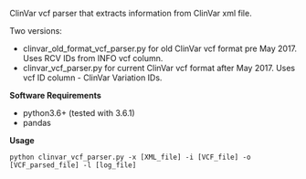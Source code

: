 ClinVar vcf parser that extracts information from ClinVar xml file.

Two versions:
 * clinvar_old_format_vcf_parser.py for old ClinVar vcf format pre May 2017. Uses RCV IDs from INFO vcf column.
 * clinvar_vcf_parser.py for current ClinVar vcf format after May 2017. Uses vcf ID column - ClinVar Variation IDs.

**Software Requirements**

 * python3.6+ (tested with 3.6.1)
 * pandas

**Usage**

    python clinvar_vcf_parser.py -x [XML_file] -i [VCF_file] -o [VCF_parsed_file] -l [log_file]
